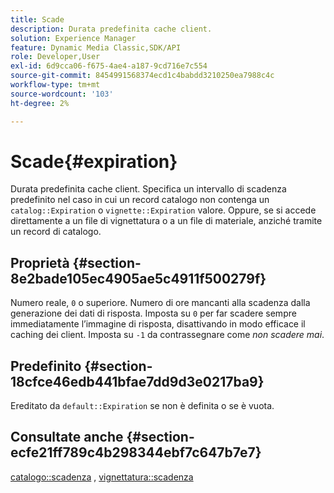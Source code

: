 ```yaml
---
title: Scade
description: Durata predefinita cache client.
solution: Experience Manager
feature: Dynamic Media Classic,SDK/API
role: Developer,User
exl-id: 6d9cca06-f675-4ae4-a187-9cd716e7c554
source-git-commit: 8454991568374ecd1c4babdd3210250ea7988c4c
workflow-type: tm+mt
source-wordcount: '103'
ht-degree: 2%

---
```


# Scade{#expiration}

Durata predefinita cache client. Specifica un intervallo di scadenza predefinito nel caso in cui un record catalogo non contenga un `catalog::Expiration` o `vignette::Expiration` valore. Oppure, se si accede direttamente a un file di vignettatura o a un file di materiale, anziché tramite un record di catalogo.

## Proprietà {#section-8e2bade105ec4905ae5c4911f500279f}

Numero reale, `0` o superiore. Numero di ore mancanti alla scadenza dalla generazione dei dati di risposta. Imposta su `0` per far scadere sempre immediatamente l’immagine di risposta, disattivando in modo efficace il caching dei client. Imposta su `-1` da contrassegnare come *non scadere mai*.

## Predefinito {#section-18cfce46edb441bfae7dd9d3e0217ba9}

Ereditato da `default::Expiration` se non è definita o se è vuota.

## Consultate anche {#section-ecfe21ff789c4b298344ebf7c647b7e7}

[catalogo::scadenza](../../../../../ir-api/material-cat/image-rendering-api-ref/c-ir-material-catalog/c-ir-material-data-reference/r-ir-expiration-dataref.md#reference-5e93943abff54c93bf85aae3b911a3ce) , [vignettatura::scadenza](../../../../../ir-api/material-cat/image-rendering-api-ref/c-ir-material-catalog/c-ir-vignette-map-reference/r-ir-expiration-vignette.md#reference-df80829da93e4c0ab3f97a1792d9c74c)
